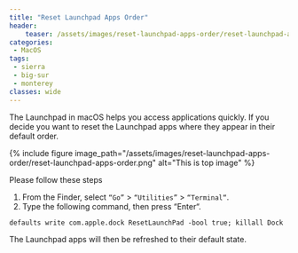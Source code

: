 ```yaml
---
title: "Reset Launchpad Apps Order"
header:
    teaser: /assets/images/reset-launchpad-apps-order/reset-launchpad-apps-order.png
categories: 
 - MacOS
tags: 
 - sierra
 - big-sur
 - monterey
classes: wide
---
```


The Launchpad in macOS helps you access applications quickly.
If you decide you want to reset the Launchpad apps where they appear in their default order.

{% include figure image_path="/assets/images/reset-launchpad-apps-order/reset-launchpad-apps-order.png" alt="This is top image" %}

Please follow these steps
1. From the Finder, select `“Go”` > `“Utilities”` > `“Terminal“`.
2. Type the following command, then press “Enter“.

```
defaults write com.apple.dock ResetLaunchPad -bool true; killall Dock
```

The Launchpad apps will then be refreshed to their default state.
